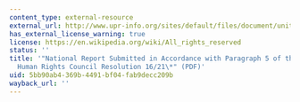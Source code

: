 ```yaml
---
content_type: external-resource
external_url: http://www.upr-info.org/sites/default/files/document/united_states/session_22_-_mai_2015/a_hrc_wg.6_22_usa_1_e.pdf
has_external_license_warning: true
license: https://en.wikipedia.org/wiki/All_rights_reserved
status: ''
title: '"National Report Submitted in Accordance with Paragraph 5 of the Annex to
  Human Rights Council Resolution 16/21\*" (PDF)'
uid: 5bb90ab4-369b-4491-bf04-fab9decc209b
wayback_url: ''
---
```

